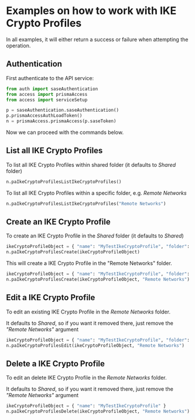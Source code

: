 # Examples on how to work with IKE Crypto Profiles
In all examples, it will either return a success or failure when attempting the operation.

## Authentication
First authenticate to the API service:
```python
from auth import saseAuthentication
from access import prismaAccess
from access import serviceSetup

p = saseAuthentication.saseAuthentication()
p.prismaAccessAuthLoadToken()
n = prismaAccess.prismaAccess(p.saseToken)
```

Now we can proceed with the commands below.

## List all IKE Crypto Profiles
To list all IKE Crypto Profiles within shared folder (it defaults to _Shared_ folder)
```python
n.paIkeCryptoProfilesListIkeCryptoProfiles()
```


To list all IKE Crypto Profiles within a specific folder, e.g. _Remote Networks_
```python
n.paIkeCryptoProfilesListIkeCryptoProfiles("Remote Networks")
```


## Create an IKE Crypto Profile
To create an IKE Crypto Profile in the _Shared_ folder (it defaults to _Shared_)
```python
ikeCryptoProfileObject = { "name": "MyTestIkeCryptoProfile", "folder": "Remote Networks", "hash": [ "sha1" ], "dh_group": [ "group5" ], "encryption": [ "aes-128-cbc" ], "lifetime": { "hours": 8 } }
n.paIkeCryptoProfilesCreate(ikeCryptoProfileObject)
```

This will create a IKE Crypto Profile in the "Remote Networks" folder.
```python
ikeCryptoProfileObject = { "name": "MyTestIkeCryptoProfile", "folder": "Remote Networks", "hash": [ "sha1" ], "dh_group": [ "group5" ], "encryption": [ "aes-128-cbc" ], "lifetime": { "hours": 8 } }
n.paIkeCryptoProfilesCreate(ikeCryptoProfileObject, "Remote Networks")
```

## Edit a IKE Crypto Profile
To edit an existing IKE Crypto Profile in the _Remote Networks_ folder. 

It defaults to _Shared_, so if you want it removed there, just remove the _"Remote Networks"_ argument

```python
ikeCryptoProfileObject = { "name": "MyTestIkeCryptoProfile", "folder": "Remote Networks", "hash": [ "sha256" ], "dh_group": [ "group5" ], "encryption": [ "aes-128-cbc" ], "lifetime": { "hours": 8 } }
n.paIkeCryptoProfilesEdit(ikeCryptoProfileObject, "Remote Networks")
```

## Delete a IKE Crypto Profile
To edit an delete IKE Crypto Profile in the _Remote Networks_ folder. 

It defaults to _Shared_, so if you want it removed there, just remove the _"Remote Networks"_ argument

```python
ikeCryptoProfileObject = { "name": "MyTestIkeCryptoProfile" }
n.paIkeCryptoProfilesDelete(ikeCryptoProfileObject, "Remote Networks")
```